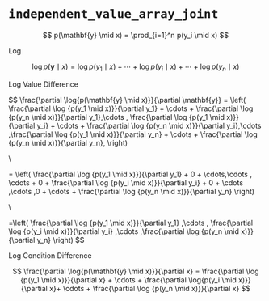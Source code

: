 # `independent_value_array_joint`

$$
  p(\mathbf{y} \mid x) = \prod_{i=1}^n p(y_i \mid x)
$$


Log

$$
 \log{p(\mathbf{y} \mid x)} = \log {p(y_1 \mid x)} + \cdots + \log{p(y_i \mid x)}+ \cdots + \log {p(y_n \mid x)}
$$


Log Value Difference

$$
  \frac{\partial \log{p(\mathbf{y} \mid x)}}{\partial \mathbf{y}}
  = \left( \frac{\partial \log {p(y_1 \mid x)}}{\partial y_1} + \cdots + \frac{\partial \log {p(y_n \mid x)}}{\partial y_1},\cdots , \frac{\partial \log {p(y_1 \mid x)}}{\partial y_i} + \cdots + \frac{\partial \log {p(y_n \mid x)}}{\partial y_i},\cdots ,\frac{\partial \log {p(y_1 \mid x)}}{\partial y_n} + \cdots + \frac{\partial \log {p(y_n \mid x)}}{\partial y_n}, \right) 

  \\

  = \left( \frac{\partial \log {p(y_1 \mid x)}}{\partial y_1} + 0 + \cdots,\cdots , \cdots + 0 + \frac{\partial \log {p(y_i \mid x)}}{\partial y_i} + 0 + \cdots ,\cdots ,0 + \cdots + \frac{\partial \log {p(y_n \mid x)}}{\partial y_n} \right) 

  \\

  =\left( \frac{\partial \log {p(y_1 \mid x)}}{\partial y_1} ,\cdots , \frac{\partial \log {p(y_i \mid x)}}{\partial y_i} ,\cdots ,\frac{\partial \log {p(y_n \mid x)}}{\partial y_n} \right)
$$

Log Condition Difference

$$
  \frac{\partial \log{p(\mathbf{y} \mid x)}}{\partial x}
  = \frac{\partial \log {p(y_1 \mid x)}}{\partial x}  + \cdots + \frac{\partial \log{p(y_i \mid x)}}{\partial x}+ \cdots + \frac{\partial \log {p(y_n \mid x)}}{\partial x}
$$
